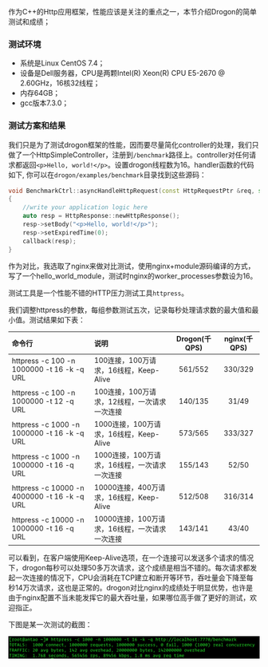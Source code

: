 作为C++的Http应用框架，性能应该是关注的重点之一，本节介绍Drogon的简单测试和成绩；

### 测试环境

* 系统是Linux CentOS 7.4；
* 设备是Dell服务器，CPU是两颗Intel(R) Xeon(R) CPU E5-2670 @ 2.60GHz，16核32线程；
* 内存64GB；
* gcc版本7.3.0；

### 测试方案和结果

我们只是为了测试drogon框架的性能，因而要尽量简化controller的处理，我们只做了一个HttpSimpleController，注册到`/benchmark`路径上。controller对任何请求都返回`<p>Hello, world!</p>`。设置drogon线程数为16。handler函数的代码如下, 你可以在`drogon/examples/benchmark`目录找到这些源码：

```c++
void BenchmarkCtrl::asyncHandleHttpRequest(const HttpRequestPtr &req, std::function<void (const HttpResponsePtr &)> &&callback)
{
    //write your application logic here
    auto resp = HttpResponse::newHttpResponse();
    resp->setBody("<p>Hello, world!</p>");
    resp->setExpiredTime(0);
    callback(resp);
}
```

作为对比，我选取了nginx来做对比测试，使用nginx+module源码编译的方式，写了一个hello_world_module，测试时nginx的worker_processes参数设为16。

测试工具是一个性能不错的HTTP压力测试工具`httpress`。

我们调整httpress的参数，每组参数测试五次，记录每秒处理请求数的最大值和最小值。测试结果如下表：

|  命令行                                  | 说明                                     | Drogon(千QPS) |nginx(千QPS)
|:----------------------------------------|:-----------------------------------------|:------------:|:------------:|
|httpress -c 100 -n 1000000 -t 16 -k -q URL|100连接，100万请求，16线程，Keep-Alive     |561/552  |330/329| 
|httpress -c 100 -n 1000000 -t 12 -q URL   |100连接，100万请求，12线程，一次请求一次连接|140/135        |31/49|
|httpress -c 1000 -n 1000000 -t 16 -k -q URL|1000连接，100万请求，16线程，Keep-Alive   |573/565        |333/327|
|httpress -c 1000 -n 1000000 -t 16 -q URL  |1000连接，100万请求，16线程，一次请求一次连接|155/143       |52/50|
|httpress -c 10000 -n 4000000 -t 16 -k -q URL|10000连接，400万请求，16线程，Keep-Alive |512/508       |316/314|
|httpress -c 10000 -n 1000000 -t 16 -q URL|10000连接，100万请求，16线程，一次请求一次连接|143/141       |43/40|

可以看到，在客户端使用Keep-Alive选项，在一个连接可以发送多个请求的情况下，drogon每秒可以处理50多万次请求，这个成绩是相当不错的。每次请求都发起一次连接的情况下，CPU会消耗在TCP建立和断开等环节，吞吐量会下降至每秒14万次请求，这也是正常的。drogon对比nginx的成绩处于明显优势，也许是由于nginx配置不当未能发挥它的最大吞吐量，如果哪位高手做了更好的测试，欢迎指正。

下图是某一次测试的截图：

![测试截图](images/benchmark.png)

